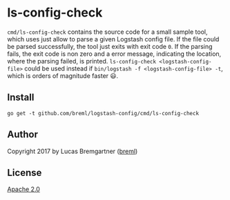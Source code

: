# ls-config-check

`cmd/ls-config-check` contains the source code for a small sample tool, which uses just allow to parse a given Logstash config file. If the file could be parsed successfully, the tool just exits with exit code `0`. If the parsing fails, the exit code is non zero and a error message, indicating the location, where the parsing failed, is printed.
`ls-config-check <logstash-config-file>` could be used instead if `bin/logstash -f <logstash-config-file> -t`, which is orders of magnitude faster 😃. 

## Install

```
go get -t github.com/breml/logstash-config/cmd/ls-config-check
```

## Author

Copyright 2017 by Lucas Bremgartner ([breml](https://github.com/breml))

## License

[Apache 2.0](LICENSE)